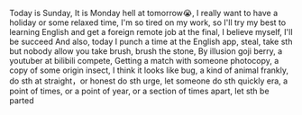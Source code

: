 Today is Sunday, It is Monday hell at tomorrow😭, I really want to have a holiday or some relaxed time, I'm so tired on my work, so I'll try my best to learning English and get a foreign remote job at the final, I believe myself, I'll be succeed
And also, today I punch a time at the English app,
steal, take sth but nobody allow you take
brush, brush the stone, By illusion goji berry, a youtuber at bilibili
compete, Getting a match with someone
photocopy, a copy of some origin
insect, I think it looks like bug, a kind of animal
frankly, do sth at straight，or honest do sth
urge, let someone do sth quickly
era, a point of times, or a point of year, or a section of times
apart, let sth be parted

